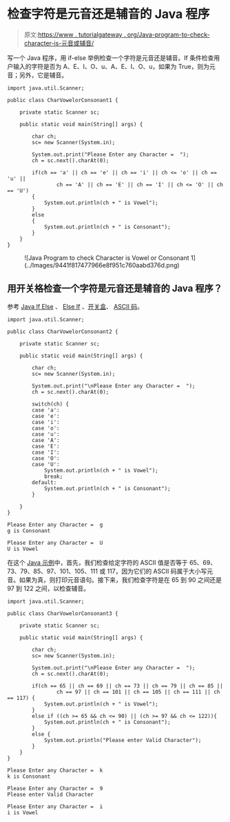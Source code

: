 # 检查字符是元音还是辅音的 Java 程序

> 原文:[https://www . tutorialgateway . org/Java-program-to-check-character-is-元音或辅音/](https://www.tutorialgateway.org/java-program-to-check-character-is-vowel-or-consonant/)

写一个 Java 程序，用 if-else 举例检查一个字符是元音还是辅音。If 条件检查用户输入的字符是否为 A、E、I、O、u、A、E、I、O、u，如果为 True，则为元音；另外，它是辅音。

```
import java.util.Scanner;

public class CharVowelorConsonant1 {

	private static Scanner sc;

	public static void main(String[] args) {

		char ch;
		sc= new Scanner(System.in);

		System.out.print("Please Enter any Character =  ");
		ch = sc.next().charAt(0);

		if(ch == 'a' || ch == 'e' || ch == 'i' || ch <= 'o' || ch == 'u' ||
				ch == 'A' || ch == 'E' || ch == 'I' || ch <= 'O' || ch == 'U') 
		{
			System.out.println(ch + " is Vowel");
		}
		else 
		{
			System.out.println(ch + " is Consonant");
		}
	}
}
```

<figure class="wp-block-image size-large">![Java Program to check Character is Vowel or Consonant 1](../Images/9441f817477966e8f951c760aabd376d.png)</figure>

## 用开关格检查一个字符是元音还是辅音的 Java 程序？

参考 [Java If Else](https://www.tutorialgateway.org/java-if-else-statement/) 、 [Else If](https://www.tutorialgateway.org/java-else-if-statement/) 、[开关盒](https://www.tutorialgateway.org/java-switch-case/)、 [ASCII 码](https://www.tutorialgateway.org/ascii-table/)。

```
import java.util.Scanner;

public class CharVowelorConsonant2 {

	private static Scanner sc;

	public static void main(String[] args) {

		char ch;
		sc= new Scanner(System.in);

		System.out.print("\nPlease Enter any Character =  ");
		ch = sc.next().charAt(0);

		switch(ch) {
		case 'a':
		case 'e':
		case 'i':
		case 'o':
		case 'u':
		case 'A':
		case 'E':
		case 'I':
		case 'O':
		case 'U':
			System.out.println(ch + " is Vowel");
			break;
		default:
			System.out.println(ch + " is Consonant");	
		}

	}
}
```

```
Please Enter any Character =  g
g is Consonant

Please Enter any Character =  U
U is Vowel
```

在这个 [Java 示例](https://www.tutorialgateway.org/learn-java-programs/)中，首先，我们检查给定字符的 ASCII 值是否等于 65、69、73、79、85、97、101、105、111 或 117，因为它们的 ASCII 码属于大小写元音。如果为真，则打印元音语句。接下来，我们检查字符是在 65 到 90 之间还是 97 到 122 之间，以检查辅音。

```
import java.util.Scanner;

public class CharVowelorConsonant3 {

	private static Scanner sc;

	public static void main(String[] args) {

		char ch;
		sc= new Scanner(System.in);

		System.out.print("\nPlease Enter any Character =  ");
		ch = sc.next().charAt(0);

		if(ch == 65 || ch == 69 || ch == 73 || ch == 79 || ch == 85 ||
				ch == 97 || ch == 101 || ch == 105 || ch == 111 || ch == 117) {
			System.out.println(ch + " is Vowel");
		}
		else if ((ch >= 65 && ch <= 90) || (ch >= 97 && ch <= 122)){
			System.out.println(ch + " is Consonant");
		}
		else {
			System.out.println("Please enter Valid Character");
		}
	}
}
```

```
Please Enter any Character =  k
k is Consonant

Please Enter any Character =  9
Please enter Valid Character

Please Enter any Character =  i
i is Vowel
```
